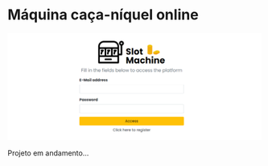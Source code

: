 # Máquina caça-níquel online
![Screenshot](https://github.com/RafaelCecchin/slot-machine/blob/dev/storage/app/images/screenshot.png?raw=true)

Projeto em andamento...
